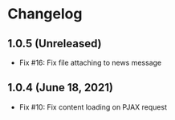 Changelog
=========

1.0.5 (Unreleased)
---------------------
- Fix #16: Fix file attaching to news message

1.0.4 (June 18, 2021)
---------------------
- Fix #10: Fix content loading on PJAX request
